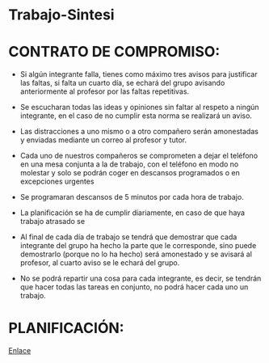 # Trabajo-Sintesi
# CONTRATO DE COMPROMISO:

- Si algún integrante falla, tienes como máximo tres avisos para justificar las faltas, si falta un cuarto día, se echará del grupo avisando anteriormente al profesor por las faltas repetitivas.

- Se escucharan todas las ideas y opiniones sin faltar al respeto a ningún integrante, en el caso de no cumplir esta norma se realizará un aviso.

- Las distracciones a uno mismo o a otro compañero serán amonestadas y enviadas mediante un correo al profesor y tutor.

- Cada uno de nuestros compañeros se comprometen a dejar el teléfono en una mesa conjunta a la de trabajo, con el teléfono en modo no molestar y solo se podrán coger en descansos programados o en excepciones urgentes

- Se programaran descansos de 5 minutos por cada hora de trabajo.

- La planificación se ha de cumplir diariamente, en caso de que haya trabajo atrasado se 

- Al final de cada día de trabajo se tendrá que demostrar que cada integrante del grupo ha hecho la parte que le corresponde, sino puede demostrarlo (porque no lo ha hecho) será amonestado y se avisará al profesor, al cuarto aviso se le echará del grupo. 

- No se podrá repartir una cosa para cada integrante, es decir, se tendrán que hacer todas las tareas en conjunto, no podrá hacer cada uno un trabajo.

# PLANIFICACIÓN:
[Enlace](https://docs.google.com/spreadsheets/d/1ZBfIVZEro1jMn3BGq30skruG--p65PpvAKz6rQaW12E/edit#gid=0)
